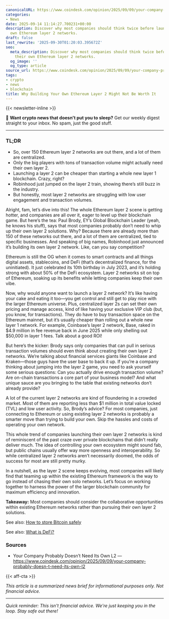 ```yaml
---
canonicalURL: https://www.coindesk.com/opinion/2025/09/09/your-company-probably-doesn-t-need-its-own-l2
categories:
- News
date: 2025-09-14 11:14:27.700231+00:00
description: Discover why most companies should think twice before launching their
  own Ethereum layer 2 networks.
draft: false
last_rewrite: '2025-09-30T01:20:03.395672Z'
seo:
  meta_description: Discover why most companies should think twice before launching
    their own Ethereum layer 2 networks.
  og_image: ''
  og_type: article
source_url: https://www.coindesk.com/opinion/2025/09/09/your-company-probably-doesn-t-need-its-own-l2
tags:
- crypto
- news
- blockchain
title: Why Building Your Own Ethereum Layer 2 Might Not Be Worth It
---
```



{{< newsletter-inline >}}

📧 **Want crypto news that doesn't put you to sleep?** Get our weekly digest straight to your inbox. No spam, just the good stuff.

---

### TL;DR
- So, over 150 Ethereum layer 2 networks are out there, and a lot of them are centralized.
- Only the big players with tons of transaction volume might actually need their own layer 2.
- Launching a layer 2 can be cheaper than starting a whole new layer 1 blockchain. Crazy, right?
- Robinhood just jumped on the layer 2 train, showing there’s still buzz in the industry.
- But honestly, most layer 2 networks are struggling with low user engagement and transaction volumes. 

Alright, fam, let’s dive into this! The whole Ethereum layer 2 scene is getting hotter, and companies are all over it, eager to level up their blockchain game. But here’s the tea: Paul Brody, EY’s Global Blockchain Leader (yeah, he knows his stuff), says that most companies probably don’t need to whip up their own layer 2 solutions. Why? Because there are already more than 150 of these networks out there, and a lot of them are centralized, tied to specific businesses. And speaking of big names, Robinhood just announced it’s building its own layer 2 network. Like, can you say competition?

Ethereum is still the OG when it comes to smart contracts and all things digital assets, stablecoins, and DeFi (that’s decentralized finance, for the uninitiated). It just celebrated its 10th birthday in July 2023, and it’s holding strong with about 50% of the DeFi ecosystem. Layer 2 networks sit on top of Ethereum, soaking up its benefits while letting companies keep their own vibe.

Now, why would anyone want to launch a layer 2 network? It’s like having your cake and eating it too—you get control and still get to play nice with the larger Ethereum universe. Plus, centralized layer 2s can set their own pricing and manage access, kind of like having your exclusive VIP club (but, you know, for transactions). They do have to buy transaction space on the Ethereum mainnet, but it’s usually cheaper than rolling out a whole new layer 1 network. For example, Coinbase’s layer 2 network, Base, raked in $4.9 million in fee revenue back in June 2025 while only shelling out $50,000 in layer 1 fees. Talk about a good ROI!

But here’s the kicker: Brody says only companies that can pull in serious transaction volumes should even think about creating their own layer 2 networks. We’re talking about financial services giants like Coinbase and Kraken—those guys have the user base to back it up. If you’re a company thinking about jumping into the layer 2 game, you need to ask yourself some serious questions: Can you actually drive enough transaction volume? Are on-chain transactions a core part of your business model? And what unique sauce are you bringing to the table that existing networks don’t already provide?

A lot of the current layer 2 networks are kind of floundering in a crowded market. Most of them are reporting less than $1 million in total value locked (TVL) and low user activity. So, Brody’s advice? For most companies, just connecting to Ethereum or using existing layer 2 networks is probably a smarter move than trying to build your own. Skip the hassles and costs of operating your own network. 

This whole trend of companies launching their own layer 2 networks is kind of reminiscent of the past craze over private blockchains that didn’t really deliver much. The idea of controlling your own ecosystem might sound fab, but public chains usually offer way more openness and interoperability. So while centralized layer 2 networks aren’t necessarily doomed, the odds of success for most are still pretty murky.

In a nutshell, as the layer 2 scene keeps evolving, most companies will likely find that teaming up within the existing Ethereum framework is the way to go instead of chasing their own solo networks. Let’s focus on working together to harness the power of the larger blockchain community for maximum efficiency and innovation.

**Takeaway:** Most companies should consider the collaborative opportunities within existing Ethereum networks rather than pursuing their own layer 2 solutions.

See also: [How to store Bitcoin safely](/pages/how-to-store-bitcoin-safely/)

See also: [What is DeFi?](/pages/what-is-defi/)

### Sources
- Your Company Probably Doesn’t Need Its Own L2 — https://www.coindesk.com/opinion/2025/09/09/your-company-probably-doesn-t-need-its-own-l2

{{< aff-cta >}}

_This article is a summarized news brief for informational purposes only. Not financial advice._



---

_Quick reminder: This isn't financial advice. We're just keeping you in the loop. Stay safe out there!_
